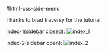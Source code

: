 #html-css-side-menu

Thanks to brad traversy for the tutorial.

index-1(sidebar closed):
![index_1](https://user-images.githubusercontent.com/41881269/44450625-081dbc00-a624-11e8-8d7b-f07043d7c1d9.PNG)

index-2(sidebar open):
![index_2](https://user-images.githubusercontent.com/41881269/44450646-0d7b0680-a624-11e8-91e5-55dcadb66884.PNG)